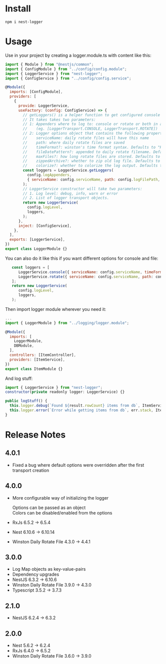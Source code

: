 # Install
```
npm i nest-logger
```

# Usage

Use in your project by creating a logger.module.ts with content like this:

```javascript
import { Module } from "@nestjs/common";
import { ConfigModule } from "../config/config.module";
import { LoggerService } from "nest-logger";
import { ConfigService } from "../config/config.service";

@Module({
  imports: [ConfigModule],
  providers: [
    {
      provide: LoggerService,
      useFactory: (config: ConfigService) => {
        // getLoggers() is a helper function to get configured console and/or rotate logger transports.
        // It takes takes two parameters:
        // 1: Appenders where to log to: console or rotate or both in array
        //    (eg. [LoggerTransport.CONSOLE, LoggerTransport.ROTATE])
        // 2: Logger options object that contains the following properties:
        //    serviceName: daily rotate files will have this name
        //    path: where daily rotate files are saved
        //    timeFormat?: winston's time format syntax. Defaults to "HH:mm:ss".
        //    fileDatePattern?: appended to daily rotate filename. Defaults to "YYYY-MM-DD".
        //    maxFiles?: how long rotate files are stored. Defaults to "10d" which means 10 days.
        //    zippedArchive?: whether to zip old log file. Defaults to false.
        //    colorize?: whether to colorize the log output. Defaults to true.
        const loggers = LoggerService.getLoggers(
          config.logAppenders,
          { serviceName: config.serviceName, path: config.logFilePath, colorize: config.colorize }
        );
        // LoggerService constructor will take two parameters:
        // 1. Log level: debug, info, warn or error
        // 2. List of logger transport objects.
        return new LoggerService(
          config.logLevel,
          loggers,
        );
      },
      inject: [ConfigService],
    },
  ],
  exports: [LoggerService],
})
export class LoggerModule {}
```

You can also do it like this if you want different options for console and file:
```javascript
   const loggers = [
      LoggerService.console({ serviceName: config.serviceName, timeFormat: "HH:mm" }),
      LoggerService.rotate({ serviceName: config.serviceName, path: config.logFilePath, colorize: false }),
   ];
   return new LoggerService(
      config.logLevel,
      loggers,
   );
```

Then import logger module wherever you need it:

```javascript
...
import { LoggerModule } from "../logging/logger.module";

@Module({
  imports: [
    LoggerModule,
    DBModule,
  ],
  controllers: [ItemController],
  providers: [ItemService],
})
export class ItemModule {}
```

And log stuff:
```javascript
import { LoggerService } from "nest-logger";
constructor(private readonly logger: LoggerService) {}

public logStuff() {
  this.logger.debug(`Found ${result.rowCount} items from db`, ItemService.name);
  this.logger.error(`Error while getting items from db`, err.stack, ItemService.name);
}
```

# Release Notes

## 4.0.1
- Fixed a bug where default options were overridden after the first transport creation

## 4.0.0
- More configurable way of initializing the logger

   Options can be passed as an object  
   Colors can be disabled/enabled from the options
- RxJs 6.5.2 -> 6.5.4
- Nest 6.10.6 -> 6.10.14
- Winston Daily Rotate File 4.3.0 -> 4.4.1

## 3.0.0
- Log Map objects as key-value-pairs
- Dependency upgrades
- NestJS 6.3.2 -> 6.10.6
- Winston Daily Rotate File 3.9.0 -> 4.3.0
- Typescript 3.5.2 -> 3.7.3

## 2.1.0
- NestJS 6.2.4 -> 6.3.2

## 2.0.0
- Nest 5.6.2 -> 6.2.4
- RxJs 6.4.0 -> 6.5.2
- Winston Daily Rotate File 3.6.0 -> 3.9.0